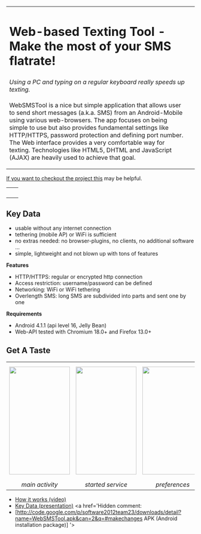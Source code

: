 <table width='70%'>
<blockquote><tr>
<blockquote><td>
<h1>Web-based Texting Tool - Make the most of your SMS flatrate!</h1>
</td>
<a href='Hidden comment:  <td rowspan="3" valign="top" align="right"> <wiki:gadget url="http://www.openhub.net/p/719710/widgets/project_users.xml?style=blue" height="135" width="100" border="0"/>


Unknown end tag for </td>

 '></a><br>
</blockquote></tr>
<tr>
<blockquote><td> <i>Using a PC and typing on a regular keyboard really speeds up texting.</i>
</td>
<td>
</td>
</blockquote></tr>
<tr>
<blockquote><td></blockquote></blockquote>

WebSMSTool is a nice but simple application that allows user to send short messages (a.k.a. SMS) from an Android-Mobile using various web-browsers. The app focuses on being simple to use but also provides fundamental settings like HTTP/HTTPS, password protection and defining port number. The Web interface provides a very comfortable way for texting. Technologies like HTML5, DHTML and JavaScript (AJAX) are heavily used to achieve that goal.<br>
<blockquote></td>
<td>
</td>
</blockquote><blockquote></tr>
</table></blockquote>

If you want to checkout the project [this](DevGettingStarted.md) may be helpful.

<table>
<tr>
<td>
<wiki:gadget url="http://www.openhub.net/p/719710/widgets/project_basic_stats.xml"   height="230" width="350" border="0"/><br>
</td>
<td>
<wiki:gadget url="http://www.openhub.net/p/719710/widgets/project_languages.xml" height="230" width="350" border="0"/><br>
</td>
</tr>
</table>

## Key Data ##
  * usable without any internet connection
  * tethering (mobile AP) or WiFi is sufficient
  * no extras needed: no browser-plugins, no clients, no additional software ...
  * simple, lightweight and not blown up with tons of features


**Features**
  * HTTP/HTTPS: regular or encrypted http connection
  * Access restriction:  username/password can be defined
  * Networking: WiFi or WiFi tethering
  * Overlength SMS: long SMS are subdivided into parts and sent one by one

**Requirements**
  * Android 4.1.1 (api level 16, Jelly Bean)
  * Web-API tested with Chromium 18.0+ and Firefox 13.0+


## Get A Taste ##
<table>
<tr>
<td>
<a href='https://picasaweb.google.com/lh/photo/WiQBty1tIxKfzL3U3xcCI9MTjNZETYmyPJy0liipFm0?feat=embedwebsite'><img src='https://lh4.googleusercontent.com/--eRW1sn0j20/VBvs5zSx2dI/AAAAAAAACRA/ZJukZxGLStY/s288/main-activity.png' height='288' width='162' /></a>
</td>
<td>
<a href='https://picasaweb.google.com/lh/photo/cXYKpwQbhVhPV7ZHuJUjktMTjNZETYmyPJy0liipFm0?feat=embedwebsite'><img src='https://lh6.googleusercontent.com/-r-4gqcJBIKA/VBvs5tmkzvI/AAAAAAAACRA/eLleYnbz2lY/s288/started-service.png' height='288' width='162' /></a>
</td>
<td>
<a href='https://picasaweb.google.com/lh/photo/UFOMlMD3dgTnLFWaYiq3StMTjNZETYmyPJy0liipFm0?feat=embedwebsite'><img src='https://lh5.googleusercontent.com/-dDrCvZbMMKE/VBvs5llbMcI/AAAAAAAACRA/lPjKug3Mlu4/s288/preferences.png' height='288' width='162' /></a>
</td>
<td>

<a href='https://picasaweb.google.com/lh/photo/4OaoHqX_6H28SqrmmtoWmdMTjNZETYmyPJy0liipFm0?feat=embedwebsite'><img src='https://lh5.googleusercontent.com/-vJpVH9glqL0/T-DmBgseLGI/AAAAAAAABAE/D2Rmdtd9i2Q/s400/webinterface02.png' height='277' width='400' /></a>


</td>
</tr>
<tr align='center'>
<td> <i>main activity</i>  </td>
<td> <i>started service</i> </td>
<td> <i>preferences</i> </td>
<td> <i>web interface</i>  </td>
</tr>
</table>

  * [How it works (video)](http://code.google.com/p/software2012team23/downloads/detail?name=WebSMSTool-demo.ogv&can=2&q=#makechanges)
  * [Key Data (presentation)](http://code.google.com/p/software2012team23/downloads/detail?name=WebSMSTool-presentation.pdf&can=2&q=#makechanges)
<a href='Hidden comment: 
* [http://code.google.com/p/software2012team23/downloads/detail?name=WebSMSTool.apk&can=2&q=#makechanges APK (Android installation package)]
'></a>